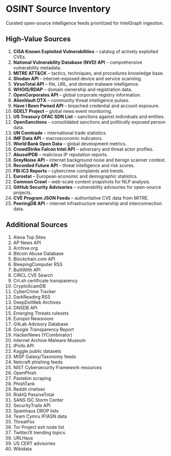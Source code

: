 # OSINT Source Inventory

Curated open-source intelligence feeds prioritized for IntelGraph ingestion.

## High-Value Sources

1. **CISA Known Exploited Vulnerabilities** – catalog of actively exploited CVEs.
2. **National Vulnerability Database (NVD) API** – comprehensive vulnerability metadata.
3. **MITRE ATT&CK** – tactics, techniques, and procedures knowledge base.
4. **Shodan API** – internet-exposed device and service scanning.
5. **VirusTotal API** – file, URL, and domain malware intelligence.
6. **WHOIS/RDAP** – domain ownership and registration data.
7. **OpenCorporates API** – global corporate registry information.
8. **AlienVault OTX** – community threat intelligence pulses.
9. **Have I Been Pwned API** – breached credential and account exposure.
10. **GDELT Project** – global news event monitoring.
11. **US Treasury OFAC SDN List** – sanctions against individuals and entities.
12. **OpenSanctions** – consolidated sanctions and politically exposed person data.
13. **UN Comtrade** – international trade statistics.
14. **IMF Data API** – macroeconomic indicators.
15. **World Bank Open Data** – global development metrics.
16. **CrowdStrike Falcon Intel API** – adversary and threat actor profiles.
17. **AbuseIPDB** – malicious IP reputation reports.
18. **GreyNoise API** – internet background noise and benign scanner context.
19. **Recorded Future API** – threat intelligence and risk scores.
20. **FBI IC3 Reports** – cybercrime complaints and trends.
21. **Eurostat** – European economic and demographic statistics.
22. **Common Crawl** – web-scale content snapshots for NLP analysis.
23. **GitHub Security Advisories** – vulnerability advisories for open-source projects.
24. **CVE Program JSON Feeds** – authoritative CVE data from MITRE.
25. **PeeringDB API** – internet infrastructure ownership and interconnection data.

## Additional Sources

1. Alexa Top Sites
2. AP News API
3. Archive.org
4. Bitcoin Abuse Database
5. Blockchain.com API
6. BleepingComputer RSS
7. BuiltWith API
8. CIRCL CVE Search
9. Crt.sh certificate transparency
10. CryptoScamDB
11. CyberCrime Tracker
12. DarkReading RSS
13. DeepDotWeb Archives
14. DNSDB API
15. Emerging Threats rulesets
16. Europol Newsroom
17. GitLab Advisory Database
18. Google Transparency Report
19. HackerNews (YCombinator)
20. Internet Archive Malware Museum
21. IPinfo API
22. Kaggle public datasets
23. MISP Galaxy/Taxonomy feeds
24. Netcraft phishing feeds
25. NIST Cybersecurity Framework resources
26. OpenPhish
27. Pastebin scraping
28. PhishTank
29. Reddit r/netsec
30. RiskIQ PassiveTotal
31. SANS ISC Storm Center
32. SecurityTrails API
33. Spamhaus DROP lists
34. Team Cymru IP/ASN data
35. ThreatFox
36. Tor Project exit node list
37. Twitter/X trending topics
38. URLHaus
39. US CERT advisories
40. Wikidata
